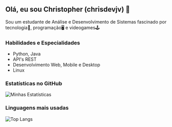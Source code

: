 ## Olá, eu sou Christopher (chrisdevjv) 👋
Sou um estudante de Análise e Desenvolvimento de Sistemas fascinado por tecnologia📱, programação🖥️ e videogames🕹️

### Habilidades e Especialidades
* Python, Java
* API's REST
* Desenvolvimento Web, Mobile e Desktop
* Linux

### Estatísticas no GitHub

![Minhas Estatísticas](https://github-readme-stats.vercel.app/api?username=chrisdevjv&show_icons=true&theme=dark)

### Linguagens mais usadas

![Top Langs](https://github-readme-stats.vercel.app/api/top-langs/?username=chrisdevjv&layout=compact&theme=dark)
<!--
**chrisdevjv/chrisdevjv** is a ✨ _special_ ✨ repository because its `README.md` (this file) appears on your GitHub profile.
Here are some ideas to get you started:

- 🔭 I’m currently working on ...
- 🌱 I’m currently learning ...
- 👯 I’m looking to collaborate on ...
- 🤔 I’m looking for help with ...
- 💬 Ask me about ...
- 📫 How to reach me: ...
- 😄 Pronouns: ...
- ⚡ Fun fact: ...
-->
